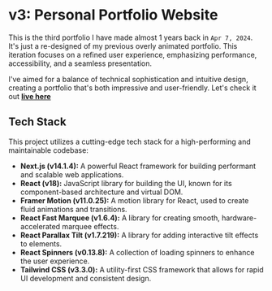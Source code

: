 # v3: Personal Portfolio Website

This is the third portfolio I have made almost 1 years back in `Apr 7, 2024`. It's just a re-designed of my previous overly animated portfolio. This iteration focuses on a refined user experience, emphasizing performance, accessibility, and a seamless presentation. 

I've aimed for a balance of technical sophistication and intuitive design, creating a portfolio that's both impressive and user-friendly. Let's check it out [**live here**](https://v3.mdazlaanzubair.com/)

## Tech Stack

This project utilizes a cutting-edge tech stack for a high-performing and maintainable codebase:

- **Next.js (v14.1.4):** A powerful React framework for building performant and scalable web applications.
- **React (v18):** JavaScript library for building the UI, known for its component-based architecture and virtual DOM.
- **Framer Motion (v11.0.25):** A motion library for React, used to create fluid animations and transitions.
- **React Fast Marquee (v1.6.4):** A library for creating smooth, hardware-accelerated marquee effects.
- **React Parallax Tilt (v1.7.219):** A library for adding interactive tilt effects to elements.
- **React Spinners (v0.13.8):** A collection of loading spinners to enhance the user experience.
- **Tailwind CSS (v3.3.0):** A utility-first CSS framework that allows for rapid UI development and consistent design.
